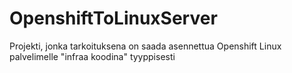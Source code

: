 # OpenshiftToLinuxServer
Projekti, jonka tarkoituksena on saada asennettua Openshift Linux palvelimelle "infraa koodina" tyyppisesti
